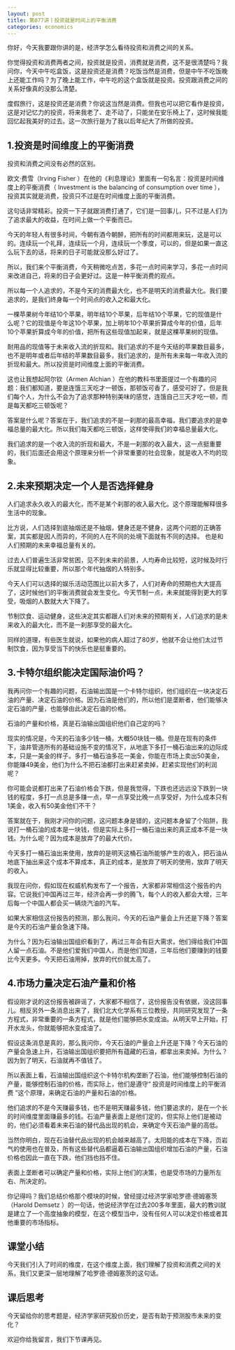 ```yaml
---
layout: post
title: 第077讲丨投资就是时间上的平衡消费
categories: economics
---
```


你好，今天我要跟你讲的是，经济学怎么看待投资和消费之间的关系。

你觉得投资和消费两者之间，投资就是投资，消费就是消费，这不是很清楚吗？我问你，今天中午吃盒饭，这是投资还是消费？吃饭当然是消费，但是中午不吃饭晚上还能工作吗？为了晚上能工作，中午吃的这个盒饭就是投资。投资跟消费之间的关系好像真的没那么清楚。

度假旅行，这是投资还是消费？你说这当然是消费。但我也可以把它看作是投资，这是对记忆力的投资，将来我老了、走不动了，只能坐在安乐椅上了，这时候我能回忆起我美好的过去。这一次旅行是为了我以后年纪大了所做的投资。

## 1.投资是时间维度上的平衡消费

投资和消费之间没有必然的区别。

欧文·费雪（Irving Fisher ）在他的《利息理论》里面有一句名言：投资是时间维度上的平衡消费（ Investment is the balancing of consumption over time ），投资其实就是消费，投资只不过是在时间维度上面的平衡消费。

这句话非常精彩。投资一下子就跟消费打通了，它们是一回事儿，只不过是人们为了追求最大的收益，在时间上做一个平衡而已。

今天的年轻人有很多时间，今朝有酒今朝醉，把所有的时间都用来玩，这是可以的。连续玩一个礼拜，连续玩一个月，连续玩一个季度，可以的，但是如果一直这么玩下去的话，将来的日子可能就没那么好过了。

所以，我们来个平衡消费，今天稍微吃点苦，多花一点时间来学习，多花一点时间来改进自己，将来的日子会更好过。这是一种平衡消费的观点。

所以每一个人追求的，不是今天的消费最大化，也不是明天的消费最大化。我们要追求的，是我们终身每一个时间点的收入之和最大化。

一棵苹果树今年结10个苹果，明年结10个苹果，后年结10个苹果，它的现值是什么呢？它的现值是今年这10个苹果，加上明年10个苹果折算成今年的价值，后年10个苹果折算成今年的价值，把所有这些现值加起来，就是这棵苹果树的现值。

耐用品的现值等于未来收入流的折现和。我们追求的不是今天结的苹果数目最多，也不是明年或者后年结的苹果数目最多，我们追求的，是所有未来每一年收入流的折现和最大。所以投资是时间维度上面的平衡消费。

这也让我想起阿尔钦（Armen Alchian ）在他的教科书里面提过一个有趣的问题：我们都知道，要是连饿三天吃才一顿饭，那顿饭可香了，感受可好了。但是我们每个人，为什么不会为了追求那种特别美味的感觉，连饿自己三天才吃一顿，而是每天都吃三顿饭呢？

答案是什么呢？答案在于，我们追求的不是一刹那的最高幸福，我们要追求的是幸福总量的最大化。所以我们每天都吃三顿饭，这样使得我们的幸福总量最大化。

我们追求的是一个收入流的折现和最大，不是一刹那的收入最大，这一点挺重要的，我们后面还会用这个原理来分析一个非常重要的社会现象，就是收入不均的现象。

## 2.未来预期决定一个人是否选择健身

人们追求永久收入的最大化，而不是某个刹那的收入最大化。这个原理能解释很多生活中的现象。

比方说，人们选择到底抽烟还是不抽烟，健身还是不健身，这两个问题的正确答案，其实都是因人而异的，不同的人在不同的处境下面就有不同的选择。 也是和人们预期的未来幸福总量有关的。

过去人们普遍生活非常贫困，见不到未来的前景，人均寿命比较短，这时候及时行乐就显得比较重要，所以那个年代抽烟的人特别多。

今天人们可以选择的娱乐活动范围比以前大多了，人们对寿命的预期也大大提高了，这时候他们的平衡消费就会发生变化。今天节制一点，未来就能得到更大的享受，吸烟的人数就大大下降了。

节制饮食、运动健身，这些决定其实都跟人们对未来的预期有关，人们追求的是未来收入的最大化，而不是一刹那享受的最大化。

同样的道理，有些医生就说，如果他的病人超过了80岁，他就不会让他们太过节制饮食，因为享受当下的快乐也是挺重要的。

## 3.卡特尔组织能决定国际油价吗？

我再问你一个有趣的问题，石油输出国是一个卡特尔组织，他们组织在一块决定石油的产量、决定石油的价格。因为石油是他们的，所以他们是垄断者，他们能够决定石油的产量，也能够由此决定石油的价格。

石油的产量和价格，真是石油输出国组织他们自己定的吗？

现实的情况是，今天的石油多少钱一桶，大概50块钱一桶。但是在现有的条件下，油井管道所有的基础设施不变的情况下，从地底下多打一桶石油出来的边际成本，只是一美金的样子。多打一桶石油多花一美金，你能在市场上卖出50美金，你能赚49美金，他们为什么不把石油都打出来赶紧卖掉，赶紧实现他们的利润呢？

你可能会说都打出来了石油价格会下跌，但是我觉得，下跌也还远远没下跌到一块钱的程度，多打一点总是多赚一点，早一点享受比晚一点享受好，为什么成本只有1美金，收入有50美金他们不干？

答案就在于，我刚才问你的问题，这问题本身是错的，这问题本身留了个陷阱，我说打一桶石油的成本是一块钱，但是实际上多打一桶石油出来的真正成本不是一块钱。为什么呢？因为成本是放弃了的最大代价。

今天多打一桶石油出来使用，放弃的是明天这桶石油所能够产生的收入，把石油从地底下抽出来这个成本不算成本，真正的成本，是放弃了明天的使用，放弃了明天的收入。

我现在问你，假如现在权威机构发布了一个报告，大家都非常相信这个报告的内容。它说我们中国再过三年，经济会再一步的腾飞，每个人的收入都会大增，三年后每一个中国人都会买一辆烧汽油的汽车。

如果大家相信这份报告的预测，那么我问，今天的石油产量会上升还是下降？答案是今天的石油产量会急速下降。

为什么？因为石油输出国组织看到了，再过三年会有巨大需求，他们得给我们中国人留一点石油。不是他们爱我们中国人，而是他们知道，三年后他们要赚到的钱要比今天更多。今天把石油用掉，放弃的代价就太高了。

## 4.市场力量决定石油产量和价格

假设刚才说的这份报告被辟谣了，大家都不相信了，这份报告没有依据，没这回事儿。相反另外一条消息出来了，我们北大化学系有三位教授，共同研究发现了一条方程式，非常重要的一条方程式，就是他们能够把水变成油。从明天早上开始，打开水龙头，你就能够把水变成油了。

假设这条消息是真的，那么我问你，今天石油的产量会上升还是下降？今天石油的产量会急速上升，石油输出国组织要把所有蕴藏的石油，都拿出来卖掉。为什么？因为到了明天，石油就再不值钱了。

所以表面上看，石油输出国组织这个卡特尔机构垄断了石油，他们能够控制石油的产量，能够控制石油的价格，而实际上，他们是遵守“ 投资是时间维度上的平衡消费 ”这个原理，来确定石油的产量和石油的价格。

他们追求的不是今天赚最多钱，也不是明天赚最多钱，他们要追求的，是在一个长的时间维度里面赚最多的钱。石油产量表面上是他们定的，但实际上他们是被动的，他们必须看着未来石油的替代品出现的机会，来确定今天石油产量的高低。

当然你明白，现在石油替代品出现的机会越来越高了。太阳能的成本在下降，页岩气的使用也在普及，所有这些替代品都逼着石油输出国组织增加石油的产量，石油价格也因此一直在下跌，他们挡也挡不住。

表面上垄断者可以确定产量和价格，实际上他们的决策，也是受市场的力量所左右、所决定的。

你记得吗？我们总结价格那个模块的时候，曾经提过经济学家哈罗德·德姆塞茨（Harold Demsetz ）的一句话，他说经济学在过去200多年里面，最大的教训就是建立了一个高度抽象的模型，在这个模型当中，没有任何人可以决定价格或者其他重要的市场指标。

## 课堂小结

今天我们引入了时间的维度，在这个维度上面，我们理解了投资和消费之间的关系，我们又更深一层地理解了哈罗德·德姆塞茨的这句话。

## 课后思考

今天留给你的思考题是，经济学家研究股价历史，是否有助于预测股市未来的变化？

欢迎你给我留言，我们下节课再见。